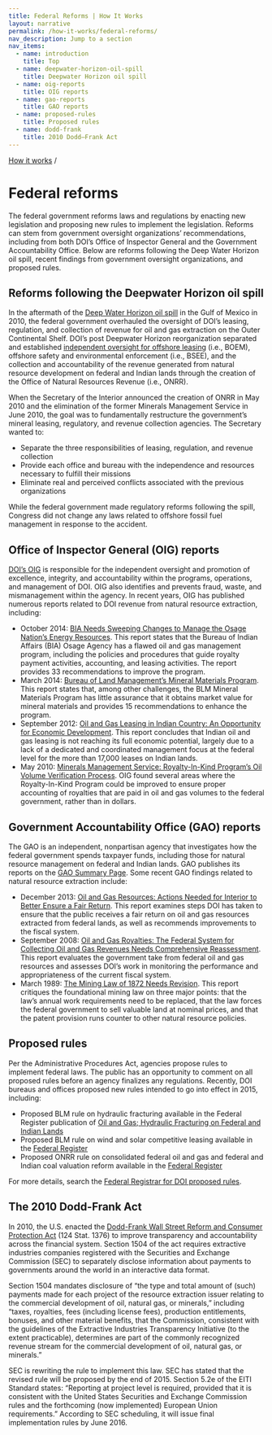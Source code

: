 ```yaml
---
title: Federal Reforms | How It Works
layout: narrative
permalink: /how-it-works/federal-reforms/
nav_description: Jump to a section
nav_items:
  - name: introduction
    title: Top
  - name: deepwater-horizon-oil-spill
    title: Deepwater Horizon oil spill
  - name: oig-reports
    title: OIG reports
  - name: gao-reports
    title: GAO reports
  - name: proposed-rules
    title: Proposed rules
  - name: dodd-frank
    title: 2010 Dodd–Frank Act
---
```


<div>
  <a class="revenues_subpage-breadcrumb" href="{{ site.baseurl }}/how-it-works/">How it works</a>
  /
</div>
<h1 id="introduction" data-nav-header="introduction">Federal reforms</h1>

<p class="case_studies_intro-para">The federal government reforms laws and regulations by enacting new legislation and proposing new rules to implement the legislation. Reforms can stem from government oversight organizations’ recommendations, including from both DOI’s Office of Inspector General and the Government Accountability Office. Below are reforms following the Deep Water Horizon oil spill, recent findings from government oversight organizations, and proposed rules.</p>

<h2 class="h3" id="deepwater-horizon-oil-spill" data-nav-header="deepwater-horizon-oil-spill">Reforms following the Deepwater Horizon oil spill</h2>

<p>In the aftermath of the <a href="http://www.gpo.gov/fdsys/pkg/GPO-OILCOMMISSION/pdf/GPO-OILCOMMISSION.pdf">Deep Water Horizon oil spill</a> in the Gulf of Mexico in 2010, the federal government overhauled the oversight of DOI’s leasing, regulation, and collection of revenue for oil and gas extraction on the Outer Continental Shelf. DOI’s post Deepwater Horizon reorganization separated and established <a href="http://www.boem.gov/Reforms-since-the-Deepwater-Horizon-Tragedy/">independent oversight for offshore leasing</a> (i.e., BOEM), offshore safety and environmental enforcement (i.e., BSEE), and the collection and accountability of the revenue generated from natural resource development on federal and Indian lands through the creation of the Office of Natural Resources Revenue (i.e., ONRR).</p>

<p>When the Secretary of the Interior announced the creation of ONRR in May 2010 and the elimination of the former Minerals Management Service in June 2010, the goal was to fundamentally restructure the government’s mineral leasing, regulatory, and revenue collection agencies. The Secretary wanted to:</p>

<ul class="list-bullet">
<li>Separate the three responsibilities of leasing, regulation, and revenue collection</li>
<li>Provide each office and bureau with the independence and resources necessary to fulfill their missions</li>
<li>Eliminate real and perceived conflicts associated with the previous organizations</li>
</ul>

<p>While the federal government made regulatory reforms following the spill, Congress did not change any laws related to offshore fossil fuel management in response to the accident.</p>

<h2 class="h3" id="oig-reports" data-nav-header="oig-reports">Office of Inspector General (OIG) reports</h2>

<p><a href="https://www.doioig.gov/sites/doioig.gov/files/99-I-387.pdf">DOI’s OIG</a> is responsible for the independent oversight and promotion of excellence, integrity, and accountability within the programs, operations, and management of DOI. OIG also identifies and prevents fraud, waste, and mismanagement within the agency. In recent years, OIG has published numerous reports related to DOI revenue from natural resource extraction, including:</p>

<ul class="list-bullet">
  <li>October 2014: <a href="https://www.doioig.gov/sites/doioig.gov/files/CR-EV-BIA-0002-2013Public1.pdf">BIA Needs Sweeping Changes to Manage the Osage Nation’s Energy Resources</a>. This report states that the Bureau of Indian Affairs (BIA) Osage Agency has a flawed oil and gas management program, including the policies and procedures that guide royalty payment activities, accounting, and leasing activities. The report provides 33 recommendations to improve the program.</li>
  <li>March 2014: <a href="https://www.doioig.gov/sites/doioig.gov/files/C-IN-BLM-0002-2012Public.pdf">Bureau of Land Management’s Mineral Materials Program</a>. This report states that, among other challenges, the BLM Mineral Materials Program has little assurance that it obtains market value for mineral materials and provides 15 recommendations to enhance the program.</li>
  <li>September 2012: <a href="https://www.doioig.gov/sites/doioig.gov/files/CR-EV-BIA-0001-2011Public.pdf">Oil and Gas Leasing in Indian Country: An Opportunity for Economic Development</a>. This report concludes that Indian oil and gas leasing is not reaching its full economic potential, largely due to a lack of a dedicated and coordinated management focus at the federal level for the more than 17,000 leases on Indian lands.</li>
  <li>May 2010: <a href="https://www.doioig.gov/sites/doioig.gov/files/2010-I-0021.pdf">Minerals Management Service: Royalty-In-Kind Program’s Oil Volume Verification Process</a>. OIG found several areas where the Royalty-In-Kind Program could be improved to ensure proper accounting of royalties that are paid in oil and gas volumes to the federal government, rather than in dollars.</li>
</ul>

<h2 class="h3" id="gao-reports" data-nav-header="gao-reports">Government Accountability Office (GAO) reports</h2>

<p>The GAO is an independent, nonpartisan agency that investigates how the federal government spends taxpayer funds, including those for natural resource management on federal and Indian lands. GAO publishes its reports on the <a href="http://www.gao.gov/key_issues/oil_and_natural_gas/issue_summary">GAO Summary Page</a>. Some recent GAO findings related to natural resource extraction include:</p>

<ul class="list-bullet">
  <li>December 2013: <a href="http://gao.gov/assets/660/659515.pdf">Oil and Gas Resources: Actions Needed for Interior to Better Ensure a Fair Return</a>. This report examines steps DOI has taken to ensure that the public receives a fair return on oil and gas resources extracted from federal lands, as well as recommends improvements to the fiscal system.</li>
  <li>September 2008: <a href="http://www.gao.gov/new.items/d08691.pdf">Oil and Gas Royalties: The Federal System for Collecting Oil and Gas Revenues Needs Comprehensive Reassessment</a>. This report evaluates the government take from federal oil and gas resources and assesses DOI’s work in monitoring the performance and appropriateness of the current fiscal system.</li>
  <li>March 1989: <a href="http://archive.gao.gov/d15t6/138159.pdf">The Mining Law of 1872 Needs Revision</a>. This report critiques the foundational mining law on three major points: that the law’s annual work requirements need to be replaced, that the law forces the federal government to sell valuable land at nominal prices, and that the patent provision runs counter to other natural resource policies.</li>
</ul>

<h2 class="h3" id="proposed-rules" data-nav-header="proposed-rules">Proposed rules</h2>

<p>Per the Administrative Procedures Act, agencies propose rules to implement federal laws. The public has an opportunity to comment on all proposed rules before an agency finalizes any regulations. Recently, DOI bureaus and offices proposed new rules intended to go into effect in 2015, including:</p>

<ul class="list-bullet">
  <li>Proposed BLM rule on hydraulic fracturing available in the Federal Register publication of <a href="http://www.gpo.gov/fdsys/pkg/FR-2015-03-26/pdf/2015-06658.pdf">Oil and Gas; Hydraulic Fracturing on Federal and Indian Lands</a></li>
  <li>Proposed BLM rule on wind and solar competitive leasing available in the <a href="http://blmsolar.anl.gov/documents/docs/FR_Competitive_Leasing_Sep_30_2014.pdf">Federal Register</a></li>
  <li>Proposed ONRR rule on consolidated federal oil and gas and federal and Indian coal valuation reform available in the <a href="http://www.gpo.gov/fdsys/pkg/FR-2015-01-06/pdf/2014-30033.pdf">Federal Register</a></li>
</ul>

<p>For more details, search the <a href="https://www.federalregister.gov/articles/search?conditions%5Bpublication_date%5D%5Bis%5D=11%2F04%2F2015&conditions%5Bterm%5D=Department+of+the+Interior&conditions%5Btype%5D%5B%5D=PRORULE">Federal Registrar for DOI proposed rules</a>.</p>

<h2 class="h3" id="dodd-frank" data-nav-header="dodd-frank">The 2010 Dodd-Frank Act</h2>

<p>In 2010, the U.S. enacted the <a href="http://www.gpo.gov/fdsys/pkg/PLAW-111publ203/pdf/PLAW-111publ203.pdf">Dodd-Frank Wall Street Reform and Consumer Protection Act</a> (124 Stat. 1376) to improve transparency and accountability across the financial system. Section 1504 of the act requires extractive industries companies registered with the Securities and Exchange Commission (SEC) to separately disclose information about payments to governments around the world in an interactive data format.</p>

<p>Section 1504 mandates disclosure of “the type and total amount of (such) payments made for each project of the resource extraction issuer relating to the commercial development of oil, natural gas, or minerals,” including “taxes, royalties, fees (including license fees), production entitlements, bonuses, and other material benefits, that the Commission, consistent with the guidelines of the Extractive Industries Transparency Initiative (to the extent practicable), determines are part of the commonly recognized revenue stream for the commercial development of oil, natural gas, or minerals.”</p>

<p>SEC is rewriting the rule to implement this law. SEC has stated that the revised rule will be proposed by the end of 2015. Section 5.2e of the EITI Standard states: “Reporting at project level is required, provided that it is consistent with the United States Securities and Exchange Commission rules and the forthcoming (now implemented) European Union requirements.” According to SEC scheduling, it will issue final implementation rules by June 2016.</p>
